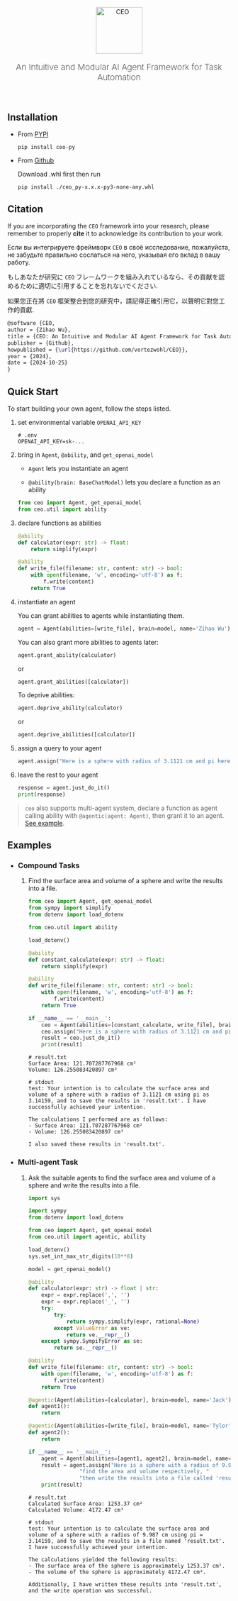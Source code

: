 <div align="center">
    <p>
        <img src="https://github.com/vortezwohl/CEO/releases/download/icon/ceo-icon-inv.png" alt="CEO" height="105">
    </p>
    <p style="font-weight: 200; font-size: 19px">
        An Intuitive and Modular AI Agent Framework for Task Automation
    </p>
</div>

<h5></br></h5>

## Installation

- From [PYPI](https://pypi.org/project/ceo-py/)

    ```shell
    pip install ceo-py
    ```

- From [Github](https://github.com/vortezwohl/CEO/releases)

    Download .whl first then run

    ```shell
    pip install ./ceo_py-x.x.x-py3-none-any.whl
    ```

## Citation

If you are incorporating the `CEO` framework into your research, please remember to properly **cite** it to acknowledge its contribution to your work.

Если вы интегрируете фреймворк `CEO` в своё исследование, пожалуйста, не забудьте правильно сослаться на него, указывая его вклад в вашу работу.

もしあなたが研究に `CEO` フレームワークを組み入れているなら、その貢献を認めるために適切に引用することを忘れないでください.

如果您正在將 `CEO` 框架整合到您的研究中，請記得正確引用它，以聲明它對您工作的貢獻.

```latex
@software {CEO,
author = {Zihao Wu},
title = {CEO: An Intuitive and Modular AI Agent Framework for Task Automation},
publisher = {Github},
howpublished = {\url{https://github.com/vortezwohl/CEO}},
year = {2024},
date = {2024-10-25}
}
```

## Quick Start

To start building your own agent, follow the steps listed.

1. set environmental variable `OPENAI_API_KEY`

    ```
    # .env
    OPENAI_API_KEY=sk-...
    ```

2. bring in `Agent`, `@ability`, and `get_openai_model`

    - `Agent` lets you instantiate an agent 
    
    - `@ability(brain: BaseChatModel)` lets you declare a function as an ability

    ```python
    from ceo import Agent, get_openai_model
    from ceo.util import ability
    ```

3. declare functions as abilities

    ```python
    @ability
    def calculator(expr: str) -> float:
        return simplify(expr)

    @ability
    def write_file(filename: str, content: str) -> bool:
        with open(filename, 'w', encoding='utf-8') as f:
            f.write(content)
        return True
    ```

4. instantiate an agent

    You can grant abilities to agents while instantiating them.

    ```python
    agent = Agent(abilities=[write_file], brain=model, name='Zihao Wu')
    ```

    You can also grant more abilities to agents later:

    ```python
    agent.grant_ability(calculator)
    ```

    or

    ```python
    agent.grant_abilities([calculator])
    ```

    To deprive abilities:

    ```python
    agent.deprive_ability(calculator)
    ```

    or

    ```python
    agent.deprive_abilities([calculator])
    ```

5. assign a query to your agent

    ```python
    agent.assign("Here is a sphere with radius of 3.1121 cm and pi here is 3.14159, find the area and volume respectively then write the results into a file called 'result.txt'.")
    ```

6. leave the rest to your agent

    ```python
    response = agent.just_do_it()
    print(response)
    ```

> `ceo` also supports multi-agent system, declare a function as agent calling ability with `@agentic(agent: Agent)`, then grant it to an agent. [See example](#multi-agent-task).



## Examples

- ### Compound Tasks

    1. Find the surface area and volume of a sphere and write the results into a file.

        ```python
        from ceo import Agent, get_openai_model
        from sympy import simplify
        from dotenv import load_dotenv

        from ceo.util import ability

        load_dotenv()

        @ability
        def constant_calculate(expr: str) -> float:
            return simplify(expr)

        @ability
        def write_file(filename: str, content: str) -> bool:
            with open(filename, 'w', encoding='utf-8') as f:
                f.write(content)
            return True

        if __name__ == '__main__':
            ceo = Agent(abilities=[constant_calculate, write_file], brain=get_openai_model(), name='test')
            ceo.assign("Here is a sphere with radius of 3.1121 cm and pi here is 3.14159, find the area and volume respectively then write the results into a file called 'result.txt'.")
            result = ceo.just_do_it()
            print(result)
        ```

        ```
        # result.txt
        Surface Area: 121.707287767968 cm²
        Volume: 126.255083420897 cm³
        ```

        ```
        # stdout
        test: Your intention is to calculate the surface area and volume of a sphere with a radius of 3.1121 cm using pi as 3.14159, and to save the results in 'result.txt'. I have successfully achieved your intention. 

        The calculations I performed are as follows:
        - Surface Area: 121.707287767968 cm²
        - Volume: 126.255083420897 cm³

        I also saved these results in 'result.txt'.
        ```

- ### Multi-agent Task
    
    1. Ask the suitable agents to find the surface area and volume of a sphere and write the results into a file.
  
        ```python
        import sys

        import sympy
        from dotenv import load_dotenv

        from ceo import Agent, get_openai_model
        from ceo.util import agentic, ability

        load_dotenv()
        sys.set_int_max_str_digits(10**8)

        model = get_openai_model()

        @ability
        def calculator(expr: str) -> float | str:
            expr = expr.replace(',', '')
            expr = expr.replace('_', '')
            try:
                try:
                    return sympy.simplify(expr, rational=None)
                except ValueError as ve:
                    return ve.__repr__()
            except sympy.SympifyError as se:
                return se.__repr__()

        @ability
        def write_file(filename: str, content: str) -> bool:
            with open(filename, 'w', encoding='utf-8') as f:
                f.write(content)
            return True

        @agentic(Agent(abilities=[calculator], brain=model, name='Jack'))
        def agent1():
            return

        @agentic(Agent(abilities=[write_file], brain=model, name='Tylor'))
        def agent2():
            return

        if __name__ == '__main__':
            agent = Agent(abilities=[agent1, agent2], brain=model, name='test')
            result = agent.assign("Here is a sphere with a radius of 9.987 cm and pi here is 3.14159, "
                        "find the area and volume respectively, "
                        "then write the results into a file called 'result.txt'.").just_do_it()
            print(result)
        ```

        ```
        # result.txt
        Calculated Surface Area: 1253.37 cm²
        Calculated Volume: 4172.47 cm³
        ```

        ```
        # stdout
        test: Your intention is to calculate the surface area and volume of a sphere with a radius of 9.987 cm using pi = 3.14159, and to save the results in a file named 'result.txt'. I have successfully achieved your intention. 

        The calculations yielded the following results:
        - The surface area of the sphere is approximately 1253.37 cm².
        - The volume of the sphere is approximately 4172.47 cm³.

        Additionally, I have written these results into 'result.txt', and the write operation was successful.
        ```